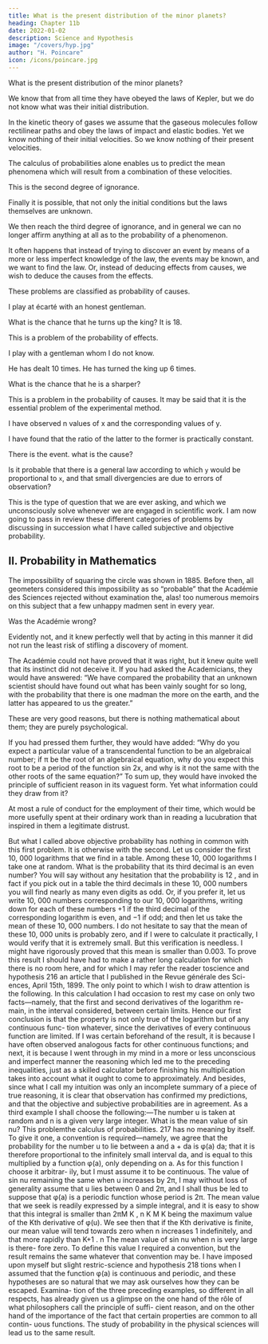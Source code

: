 ```yaml
---
title: What is the present distribution of the minor planets?
heading: Chapter 11b
date: 2022-01-02
description: Science and Hypothesis
image: "/covers/hyp.jpg"
author: "H. Poincare"
icon: /icons/poincare.jpg
---
```




What is the present distribution of the minor planets? 

We know that from all time they have obeyed the laws of Kepler, but we do not know what was their
initial distribution. 

In the kinetic theory of gases we assume that the gaseous molecules follow rectilinear paths and obey the laws of impact and elastic bodies. Yet we know nothing of their initial velocities. So we know nothing of their present velocities. 

The calculus of probabilities alone enables us to predict the mean phenomena which will result from a combination of these velocities. 

This is the second degree of ignorance. 

Finally it is possible, that not only the initial conditions but the laws themselves are unknown. 

We then reach the third degree of ignorance, and in general we can no longer affirm anything at all as to the probability of a phenomenon. 

It often happens that instead of trying to discover an event by means of a more or less imperfect knowledge of the law, the events may be known, and we want to find the law. Or, instead of deducing effects from causes, we wish to deduce the causes from the effects. 

These problems are classified as probability of causes.

<!-- , and are the most interesting of all from their scientific applica-
tions. --> 

I play at écarté with an honest gentleman. 

What is the chance that he turns up the king? It is 18. 

This is a problem of the probability of effects. 

I play with a gentleman whom I do not know.

He has dealt 10 times. He has turned the king up 6 times. 

What is the chance that he is a sharper? 

This is a problem in the probability of causes. It may be said that it is the essential problem of the experimental method. 

I have observed n values of x and the corresponding values of y. 

I have found that the ratio of the latter to the former is practically constant. 

There is the event. what is the cause? 

Is it probable that there is a general law according to which `y` would be proportional to `x`, and that small divergencies are due to errors of observation? 

This is the type of question that we are ever asking, and which we unconsciously solve whenever we are engaged in scientific
work. I am now going to pass in review these different categories of problems by discussing in succession what I
have called subjective and objective probability.

## II. Probability in Mathematics

The impossibility of squaring the circle was shown in 1885. Before then, all geometers considered this impossibility as so “probable” that the Académie des Sciences rejected without examination the, alas! too numerous memoirs on this subject that a few unhappy madmen sent in every year.

Was the Académie wrong? 

Evidently not, and it knew perfectly well that by acting in this manner it did not run the least risk of stifling a discovery of moment.

The Académie could not have proved that it was right, but it knew quite well that its instinct did not deceive
it. If you had asked the Academicians, they would have answered: “We have compared the probability that an
unknown scientist should have found out what has been vainly sought for so long, with the probability that there
is one madman the more on the earth, and the latter
has appeared to us the greater.” 

These are very good reasons, but there is nothing mathematical about them; they are purely psychological. 

If you had pressed them further, they would have added: “Why do you expect a particular value of a transcendental function to be an algebraical number; if π be the root of an algebraical equation, why do you expect this root to be a period
of the function sin 2x, and why is it not the same with the other roots of the same equation?” To sum up, they
would have invoked the principle of sufficient reason in its vaguest form. Yet what information could they draw
from it? 

At most a rule of conduct for the employment of their time, which would be more usefully spent at their ordinary work than in reading a lucubration that inspired in them a legitimate distrust. 

But what I called above objective probability has nothing in common with
this first problem. It is otherwise with the second. Let
us consider the first 10, 000 logarithms that we find in
a table. Among these 10, 000 logarithms I take one at
random. What is the probability that its third decimal
is an even number? You will say without any hesitation
that the probability is 12 , and in fact if you pick out in
a table the third decimals in these 10, 000 numbers you
will find nearly as many even digits as odd. Or, if you
prefer it, let us write 10, 000 numbers corresponding to
our 10, 000 logarithms, writing down for each of these
numbers +1 if the third decimal of the corresponding
logarithm is even, and −1 if odd; and then let us take
the mean of these 10, 000 numbers. I do not hesitate
to say that the mean of these 10, 000 units is probably
zero, and if I were to calculate it practically, I would
verify that it is extremely small. But this verification is
needless. I might have rigorously proved that this mean
is smaller than 0.003. To prove this result I should have
had to make a rather long calculation for which there is
no room here, and for which I may refer the reader toscience and hypothesis
216
an article that I published in the Revue générale des Sci-
ences, April 15th, 1899. The only point to which I wish
to draw attention is the following. In this calculation I
had occasion to rest my case on only two facts—namely,
that the first and second derivatives of the logarithm re-
main, in the interval considered, between certain limits.
Hence our first conclusion is that the property is not
only true of the logarithm but of any continuous func-
tion whatever, since the derivatives of every continuous
function are limited. If I was certain beforehand of the
result, it is because I have often observed analogous facts
for other continuous functions; and next, it is because I
went through in my mind in a more or less unconscious
and imperfect manner the reasoning which led me to
the preceding inequalities, just as a skilled calculator
before finishing his multiplication takes into account
what it ought to come to approximately. And besides,
since what I call my intuition was only an incomplete
summary of a piece of true reasoning, it is clear that
observation has confirmed my predictions, and that the
objective and subjective probabilities are in agreement.
As a third example I shall choose the following:—The
number u is taken at random and n is a given very large
integer. What is the mean value of sin nu? This problemthe calculus of probabilities.
217
has no meaning by itself. To give it one, a convention is
required—namely, we agree that the probability for the
number u to lie between a and a + da is φ(a) da; that it is
therefore proportional to the infinitely small interval da,
and is equal to this multiplied by a function φ(a), only
depending on a. As for this function I choose it arbitrar-
ily, but I must assume it to be continuous. The value
of sin nu remaining the same when u increases by 2π, I
may without loss of generality assume that u lies between
0 and 2π, and I shall thus be led to suppose that φ(a) is
a periodic function whose period is 2π. The mean value
that we seek is readily expressed by a simple integral,
and it is easy to show that this integral is smaller than
2πM K
,
n K
M K being the maximum value of the Kth derivative
of φ(u). We see then that if the Kth derivative is finite,
our mean value will tend towards zero when n increases
1
indefinitely, and that more rapidly than K+1 .
n
The mean value of sin nu when n is very large is there-
fore zero. To define this value I required a convention,
but the result remains the same whatever that convention
may be. I have imposed upon myself but slight restric-science and hypothesis
218
tions when I assumed that the function φ(a) is continuous
and periodic, and these hypotheses are so natural that we
may ask ourselves how they can be escaped. Examina-
tion of the three preceding examples, so different in all
respects, has already given us a glimpse on the one hand
of the rôle of what philosophers call the principle of suffi-
cient reason, and on the other hand of the importance of
the fact that certain properties are common to all contin-
uous functions. The study of probability in the physical
sciences will lead us to the same result.


